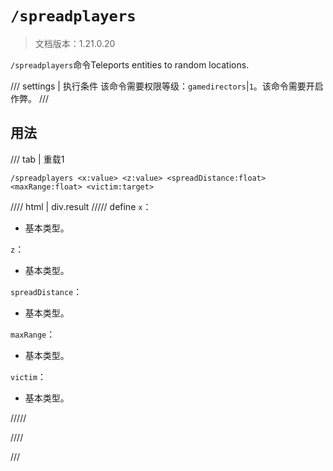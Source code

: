 # `/spreadplayers`

> 文档版本：1.21.0.20

`/spreadplayers`命令Teleports entities to random locations.

/// settings | 执行条件
该命令需要权限等级：`gamedirectors`|`1`。该命令需要开启作弊。
///

## 用法

/// tab | 重载1
```mcfunction
/spreadplayers <x:value> <z:value> <spreadDistance:float> <maxRange:float> <victim:target>
```

//// html | div.result
///// define
`x`：<!-- md:samp value -->

- 基本类型。

`z`：<!-- md:samp value -->

- 基本类型。

`spreadDistance`：<!-- md:samp float -->

- 基本类型。

`maxRange`：<!-- md:samp float -->

- 基本类型。

`victim`：<!-- md:samp target -->

- 基本类型。


/////

////

///

